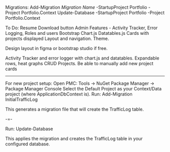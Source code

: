 ﻿Migrations: 
Add-Migration *Migration Name* -StartupProject Portfolio -Project Portfolio.Context
Update-Database -StartupProject Portfolio -Project Portfolio.Context

To Do:
Resume Download button
Admin Features - Activity Tracker, Error Logging, Roles and users
Bootstrap
Chart.js
Datatables.js
Cards with projects displayed
Layout and navigation.
Theme.

Design layout in figma or bootstrap studio if free.

Activity Tracker and error logger with chart.js and datatables. Expandable rows, heat graphs
CRUD Projects. Be able to manually add new project cards

--------------------------------------------------------------------------------------------------------
For new project setup:
Open PMC: Tools → NuGet Package Manager → Package Manager Console
Select the Default Project as your Context/Data project (where ApplicationDbContext is).
Run:
Add-Migration InitialTrafficLog

This generates a migration file that will create the TrafficLog table.

-=-

Run:
Update-Database

This applies the migration and creates the TrafficLog table in your configured database.